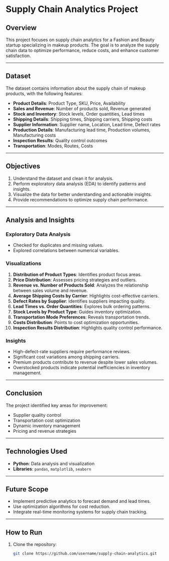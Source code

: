 # Supply Chain Analytics Project

## **Overview**
This project focuses on supply chain analytics for a Fashion and Beauty startup specializing in makeup products. The goal is to analyze the supply chain data to optimize performance, reduce costs, and enhance customer satisfaction.

---

## **Dataset**
The dataset contains information about the supply chain of makeup products, with the following features:

- **Product Details**: Product Type, SKU, Price, Availability
- **Sales and Revenue**: Number of products sold, Revenue generated
- **Stock and Inventory**: Stock levels, Order quantities, Lead times
- **Shipping Details**: Shipping times, Shipping carriers, Shipping costs
- **Supplier Information**: Supplier name, Location, Lead time, Defect rates
- **Production Details**: Manufacturing lead time, Production volumes, Manufacturing costs
- **Inspection Results**: Quality control outcomes
- **Transportation**: Modes, Routes, Costs

---

## **Objectives**
1. Understand the dataset and clean it for analysis.
2. Perform exploratory data analysis (EDA) to identify patterns and insights.
3. Visualize the data for better understanding and actionable insights.
4. Provide recommendations to optimize supply chain performance.

---

## **Analysis and Insights**
### **Exploratory Data Analysis**
- Checked for duplicates and missing values.
- Explored correlations between numerical variables.

### **Visualizations**
1. **Distribution of Product Types**: Identifies product focus areas.
2. **Price Distribution**: Assesses pricing strategies and outliers.
3. **Revenue vs. Number of Products Sold**: Analyzes the relationship between sales volume and revenue.
4. **Average Shipping Costs by Carrier**: Highlights cost-effective carriers.
5. **Defect Rates by Supplier**: Identifies suppliers impacting quality.
6. **Lead Times vs. Order Quantities**: Explores bulk ordering patterns.
7. **Stock Levels by Product Type**: Guides inventory optimization.
8. **Transportation Mode Preferences**: Reveals transportation trends.
9. **Costs Distribution**: Points to cost optimization opportunities.
10. **Inspection Results Distribution**: Highlights quality control performance.

### **Insights**
- High-defect-rate suppliers require performance reviews.
- Significant cost variations among shipping carriers.
- Premium products contribute to revenue despite lower sales volumes.
- Overstocked products indicate potential inefficiencies in inventory management.

---

## **Conclusion**
The project identified key areas for improvement:
- Supplier quality control
- Transportation cost optimization
- Dynamic inventory management
- Pricing and revenue strategies

---

## **Technologies Used**
- **Python**: Data analysis and visualization
- **Libraries**: `pandas`, `matplotlib`, `seaborn`

---

## **Future Scope**
- Implement predictive analytics to forecast demand and lead times.
- Use optimization algorithms for cost reduction.
- Integrate real-time monitoring systems for supply chain tracking.

---

## **How to Run**
1. Clone the repository:
   ```bash
   git clone https://github.com/username/supply-chain-analytics.git
